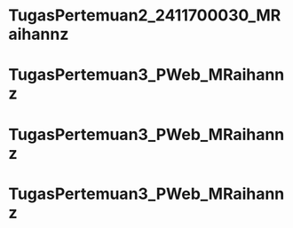 # TugasPertemuan2_2411700030_MRaihannz
# TugasPertemuan3_PWeb_MRaihannz
# TugasPertemuan3_PWeb_MRaihannz
# TugasPertemuan3_PWeb_MRaihannz
